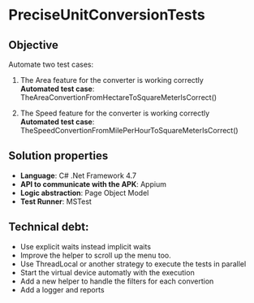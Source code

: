 # PreciseUnitConversionTests

## Objective

Automate two test cases:

1. The Area feature for the converter is working correctly\
  **Automated test case**: TheAreaConvertionFromHectareToSquareMeterIsCorrect()
  
2. The Speed feature for the converter is working correctly\
  **Automated test case**: TheSpeedConvertionFromMilePerHourToSquareMeterIsCorrect()

## Solution properties

- **Language**: C# .Net Framework 4.7
- **API to communicate with the APK**: Appium
- **Logic abstraction**: Page Object Model
- **Test Runner**: MSTest

## Technical debt:

* Use explicit waits instead implicit waits
* Improve the helper to scroll up the menu too.
* Use ThreadLocal or another strategy to execute the tests in parallel
* Start the virtual device automatly with the execution
* Add a new helper to handle the filters for each convertion
* Add a logger and reports
